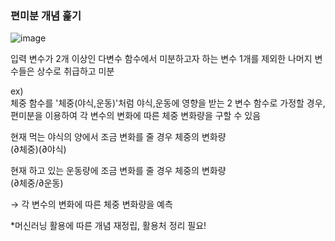 ### 편미분 개념 훑기

![image](https://user-images.githubusercontent.com/74512114/143518550-31473733-0ea8-4b27-822a-40c6d0b5d949.png)  

입력 변수가 2개 이상인 다변수 함수에서 미분하고자 하는 변수 1개를 제외한 나머지 변수들은 상수로 취급하고 미분  

ex)  
체중 함수를 '체중(야식,운동)'처럼 야식,운동에 영향을 받는 2 변수 함수로 가정할 경우, 편미분을 이용하여 각 변수의 변화에 따른 체중 변화량을 구할 수 있음

현재 먹는 야식의 양에서 조금 변화를 줄 경우 체중의 변화량    
(∂체중)(∂야식)

현재 하고 있는 운동량에 조금 변화를 줄 경우 체중의 변화량  
(∂체중/∂운동) 

→ 각 변수의 변화에 따른 체중 변화량을 예측

*머신러닝 활용에 따른 개념 재정립, 활용처 정리 필요!
